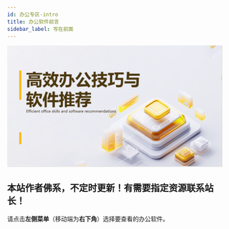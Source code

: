 ```yaml
---
id: 办公专区-intro
title: 办公软件前言
sidebar_label: 写在前面
---
```


![](./img/1.png)


## 本站作者佛系，不定时更新！有需要指定资源联系站长！

请点击**左侧菜单**（移动端为**右下角**）选择要查看的办公软件。